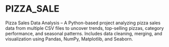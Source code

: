 # PIZZA_SALE
Pizza Sales Data Analysis – A Python-based project analyzing pizza sales data from multiple CSV files to uncover trends, top-selling pizzas, category performance, and seasonal patterns. Includes data cleaning, merging, and visualization using Pandas, NumPy, Matplotlib, and Seaborn.

